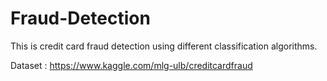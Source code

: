 # Fraud-Detection
This is credit card fraud detection using different classification algorithms.

Dataset : https://www.kaggle.com/mlg-ulb/creditcardfraud


